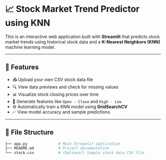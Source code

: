 # 📈 Stock Market Trend Predictor using KNN

This is an interactive web application built with **Streamlit** that predicts stock market trends using historical stock data and a **K-Nearest Neighbors (KNN)** machine learning model.

---

## 🚀 Features

- 📤 Upload your own CSV stock data file
- 🔍 View data previews and check for missing values
- 📊 Visualize stock closing prices over time
- 🧠 Generate features like `Open - Close` and `High - Low`
- ⚙️ Automatically train a KNN model using **GridSearchCV**
- ✅ View model accuracy and sample predictions

---

## 📂 File Structure

```bash
├── app.py              # Main Streamlit application
├── README.md           # Project documentation
└── stock.csv           # (Optional) Sample stock data CSV file
